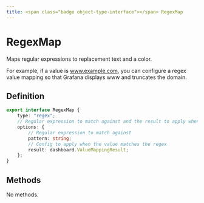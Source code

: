 ```yaml
---
title: <span class="badge object-type-interface"></span> RegexMap
---
```

# <span class="badge object-type-interface"></span> RegexMap

Maps regular expressions to replacement text and a color.

For example, if a value is www.example.com, you can configure a regex value mapping so that Grafana displays www and truncates the domain.

## Definition

```typescript
export interface RegexMap {
	type: "regex";
	// Regular expression to match against and the result to apply when the value matches the regex
	options: {
		// Regular expression to match against
		pattern: string;
		// Config to apply when the value matches the regex
		result: dashboard.ValueMappingResult;
	};
}

```
## Methods

No methods.

